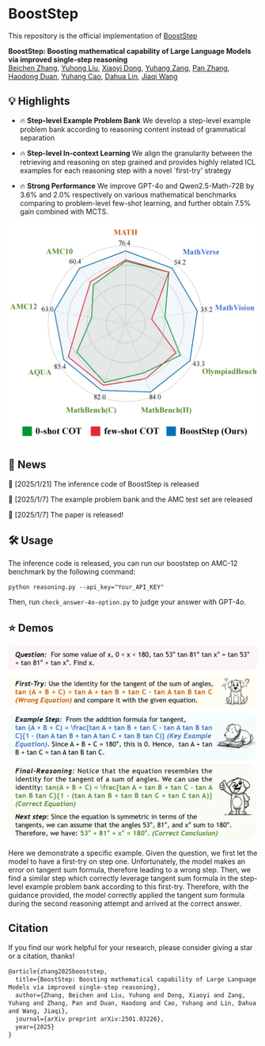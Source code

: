 # BoostStep
This repository is the official implementation of [BoostStep](https://arxiv.org/abs/2501.03226)

**BoostStep: Boosting mathematical capability of Large Language Models via improved single-step reasoning**\
[Beichen Zhang](https://beichenzbc.github.io), [Yuhong Liu](https://beichenzbc.github.io), [Xiaoyi Dong](https://lightdxy.github.io/), [Yuhang Zang](https://yuhangzang.github.io/), [Pan Zhang](https://panzhang0212.github.io/), [Haodong Duan](https://kennymckormick.github.io/), [Yuhang Cao](https://scholar.google.com/citations?user=sJkqsqkAAAAJ&hl=zh-CN&oi=sra), [Dahua Lin](http://dahua.site/), [Jiaqi Wang](https://myownskyw7.github.io/)

## 💡 Highlights
- 🔥 **Step-level Example Problem Bank** We develop a step-level example problem bank according to reasoning content instead of grammatical separation

- 🔥 **Step-level In-context Learning** We align the granularity between the retrieving and reasoning on step grained and provides highly related ICL examples for each reasoning step with a novel `first-try' strategy

- 🔥 **Strong Performance** We improve GPT-4o and Qwen2.5-Math-72B by 3.6\% and 2.0\% respectively on various mathematical benchmarks comparing to problem-level few-shot learning, and further obtain 7.5\% gain combined with MCTS.

<p align="center"> <a>  
<img src="./img/radar.png"  width="900" />
</a> </p>

## 📜 News
🚀 [2025/1/21] The inference code of BoostStep is released

🚀 [2025/1/7] The example problem bank and the AMC test set are released

🚀 [2025/1/7] The paper is released!

## 🛠️ Usage

The inference code is released, you can run our booststep on AMC-12 benchmark by the following command:
```shell
python reasoning.py --api_key="Your_API_KEY"
```

Then, run `check_answer-4o-option.py` to judge your answer with GPT-4o.

## ⭐ Demos

<p align="center"> <a>  
<img src="./img/case.png"  width="900" />
</a> </p>

Here we demonstrate a specific example. Given the question, we first let the model to have a first-try on step one. Unfortunately, the model makes an error on tangent sum formula, therefore leading to a wrong step. Then, we find a similar step which correctly leverage tangent sum formula in the step-level example problem bank according to this first-try. Therefore, with the guidance provided, the model correctly applied the tangent sum formula during the second reasoning attempt and arrived at the correct answer.

## Citation
If you find our work helpful for your research, please consider giving a star or a citation, thanks!
```
@article{zhang2025booststep,
  title={BoostStep: Boosting mathematical capability of Large Language Models via improved single-step reasoning},
  author={Zhang, Beichen and Liu, Yuhong and Dong, Xiaoyi and Zang, Yuhang and Zhang, Pan and Duan, Haodong and Cao, Yuhang and Lin, Dahua and Wang, Jiaqi},
  journal={arXiv preprint arXiv:2501.03226},
  year={2025}
}
```
